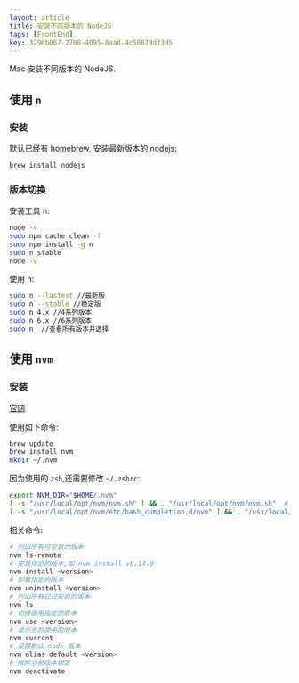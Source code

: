 ```yaml
---
layout: article
title: 安装不同版本的 NodeJS
tags: [FrontEnd]
key: 3296b067-2708-4095-8aad-4c58679df3d5
---
```


Mac 安装不同版本的 NodeJS.

<!--more-->

## 使用 `n`

### 安装

默认已经有 homebrew, 安装最新版本的 nodejs:

```bash
brew install nodejs
```

### 版本切换

安装工具 n:

```bash
node -v
sudo npm cache clean -f
sudo npm install -g n
sudo n stable
node -v
```

使用 n:

```bash
sudo n --lastest //最新版
sudo n --stable //稳定版
sudo n 4.x //4系列版本
sudo n 6.x //6系列版本
sudo n  //查看所有版本并选择
```

## 使用 `nvm`

### 安装

[官网](https://github.com/nvm-sh/nvm#installing-and-updating)

使用如下命令:

```bash
brew update
brew install nvm
mkdir ~/.nvm
```

因为使用的 `zsh`,还需要修改 `~/.zshrc`:

```bash
export NVM_DIR="$HOME/.nvm"
[ -s "/usr/local/opt/nvm/nvm.sh" ] && . "/usr/local/opt/nvm/nvm.sh"  # This loads nvm
[ -s "/usr/local/opt/nvm/etc/bash_completion.d/nvm" ] && . "/usr/local/opt/nvm/etc/bash_completion.d/nvm"  # This loads nvm bash_completion
```

相关命令:

```bash
# 列出所有可安装的版本
nvm ls-remote
# 安装指定的版本,如 nvm install v8.14.0
nvm install <version>
# 卸载指定的版本
nvm uninstall <version>
# 列出所有已经安装的版本
nvm ls
# 切换使用指定的版本
nvm use <version>
# 显示当前使用的版本
nvm current
# 设置默认 node 版本
nvm alias default <version>
# 解除当前版本绑定
nvm deactivate
```
